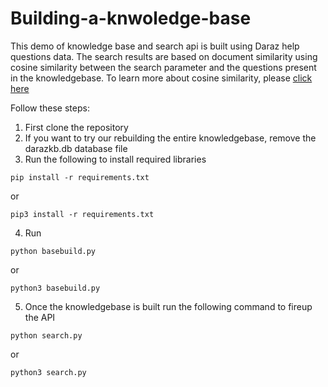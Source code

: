# Building-a-knwoledge-base

This demo of knowledge base and search api is built using Daraz help questions data. The search results are based on document similarity using cosine similarity between the search parameter and the questions present in the knowledgebase.
To learn more about cosine similarity, please [click here](https://en.wikipedia.org/wiki/Cosine_similarity#:~:text=Cosine%20similarity%20is%20a%20measure,to%20both%20have%20length%201.)


Follow these steps:

1) First clone the repository
2) If you want to try our rebuilding the entire knowledgebase, remove the darazkb.db database file
3) Run the following to install required libraries
  ```
  pip install -r requirements.txt
  ```
  or
  ```
  pip3 install -r requirements.txt
  ```
4) Run 
  ```
  python basebuild.py
  ```
  or
  
  ```
  python3 basebuild.py
  ```
5) Once the knowledgebase is built run the following command to fireup the API
  ```
  python search.py
  ```
  or
  ```
  python3 search.py
  ```
  
